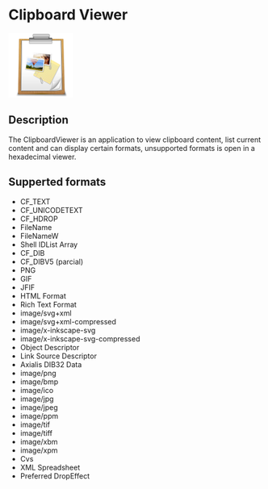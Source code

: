 # Clipboard Viewer

![logo](proj/res/MainImage.png)

## Description

The ClipboardViewer is an application to view clipboard content, list current content and can display certain formats, unsupported formats is open in a hexadecimal viewer.

## Supperted formats

- CF_TEXT
- CF_UNICODETEXT
- CF_HDROP
- FileName
- FileNameW
- Shell IDList Array
- CF_DIB
- CF_DIBV5 (parcial)
- PNG
- GIF
- JFIF
- HTML Format
- Rich Text Format
- image/svg+xml
- image/svg+xml-compressed
- image/x-inkscape-svg
- image/x-inkscape-svg-compressed
- Object Descriptor
- Link Source Descriptor
- Axialis DIB32 Data
- image/png
- image/bmp
- image/ico
- image/jpg
- image/jpeg
- image/ppm
- image/tif
- image/tiff
- image/xbm
- image/xpm
- Cvs
- XML Spreadsheet
- Preferred DropEffect
